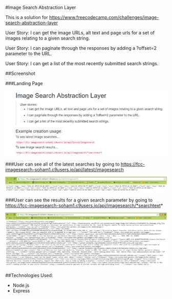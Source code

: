 #Image Search Abstraction Layer

This is a solution for https://www.freecodecamp.com/challenges/image-search-abstraction-layer

User Story: I can get the image URLs, alt text and page urls for a set of images relating to a given search string.

User Story: I can paginate through the responses by adding a ?offset=2 parameter to the URL.

User Story: I can get a list of the most recently submitted search strings.

##Screenshot

###Landing Page

<img src="images/ImageSearch1.PNG">

###User can see all of the latest searches by going to https://fcc-imagesearch-soham1.c9users.io/api/latest/imagesearch

<img src="images/ImageSearch2.PNG">

###User can see the results for a given search parameter by going to https://fcc-imagesearch-soham1.c9users.io/api/imagesearch/*searchtext*

<img src="images/ImageSearch3.PNG">

##Technologies Used:
- Node.js
- Express
